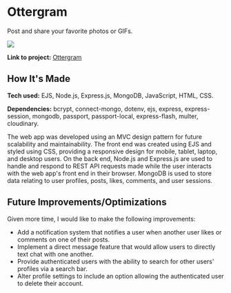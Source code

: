 # Ottergram

Post and share your favorite photos or GIFs.

![](https://github.com/RobH0/ottergram/blob/main/ottergram-preview.gif)

**Link to project:** [Ottergram](URL)

## How It's Made

**Tech used:** EJS, Node.js, Express.js, MongoDB, JavaScript, HTML, CSS.

**Dependencies:** bcrypt, connect-mongo, dotenv, ejs, express, express-session, mongodb, passport, passport-local, express-flash, multer, cloudinary.

The web app was developed using an MVC design pattern for future scalability and maintainability. The front end was created using EJS and styled using CSS, providing a responsive design for mobile, tablet, laptop, and desktop users. On the back end, Node.js and Express.js are used to handle and respond to REST API requests made while the user interacts with the web app's front end in their browser. MongoDB is used to store data relating to user profiles, posts, likes, comments, and user sessions.

## Future Improvements/Optimizations

Given more time, I would like to make the following improvements:
- Add a notification system that notifies a user when another user likes or comments on one of their posts.
- Implement a direct message feature that would allow users to directly text chat with one another.
- Provide authenticated users with the ability to search for other users' profiles via a search bar.
- Alter profile settings to include an option allowing the authenticated user to delete their account.